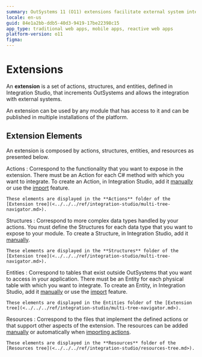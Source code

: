 ```yaml
---
summary: OutSystems 11 (O11) extensions facilitate external system integration via customizable actions, structures, entities, and resources.
locale: en-us
guid: 84e1a2bb-ddb5-40d3-9419-17be22398c15
app_type: traditional web apps, mobile apps, reactive web apps
platform-version: o11
figma:
---
```


# Extensions

An **extension** is a set of actions, structures, and entities, defined in Integration Studio, that increments OutSystems and allows the integration with external systems.

An extension can be used by any module that has access to it and can be published in multiple installations of the platform.


## Extension Elements

An extension is composed by actions, structures, entities, and resources as presented below.

Actions
:   Correspond to the functionality that you want to expose in the extension. There must be an Action for each C# method with which you want to integrate. To create an Action, in Integration Studio, add it [manually](<../managing-extensions/action-add.md>) or use the [import](<../managing-extensions/net-assembly-import-action.md>) feature.

    These elements are displayed in the **Actions** folder of the [Extension tree](<../../../ref/integration-studio/multi-tree-navigator.md>).

Structures
:   Correspond to more complex data types handled by your actions. You must define the Structures for each data type that you want to expose to your module. To create a Structure, in Integration Studio, add it [manually](<../managing-extensions/structure-define.md>).

    These elements are displayed in the **Structures** folder of the [Extension tree](<../../../ref/integration-studio/multi-tree-navigator.md>).

Entities
:   Correspond to tables that exist outside OutSystems that you want to access in your application. There must be an Entity for each physical table with which you want to integrate. To create an Entity, in Integration Studio, add it [manually](<../managing-extensions/entity-add.md>) or use the [import](<../managing-extensions/entity-import-from-database.md>) feature.

    These elements are displayed in the Entities folder of the [Extension tree](<../../../ref/integration-studio/multi-tree-navigator.md>).

Resources
:   Correspond to the files that implement the defined actions or that support other aspects of the extension. The resources can be added [manually](<../managing-extensions/resource-define.md>) or automatically when [importing actions](<../managing-extensions/net-assembly-import-action.md>).

    These elements are displayed in the **Resources** folder of the [Resources tree](<../../../ref/integration-studio/resources-tree.md>).
